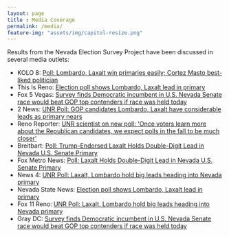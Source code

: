 ```yaml
--- 
layout: page
title : Media Coverage
permalink: /media/ 
feature-img: "assets/img/capitol-resize.png"
---
```


Results from the Nevada Election Survey Project have been discussed in several media outlets:

* KOLO 8: [Poll: Lombardo, Laxalt win primaries easily; Cortez Masto best-liked politician](https://www.kolotv.com/2022/06/05/poll-lombardo-laxalt-win-primaries-easily-cortez-maso-best-liked-politician/)
* This Is Reno: [Election poll shows Lombardo, Laxalt lead in primary](https://thisisreno.com/2022/06/election-poll-shows-lombardo-laxalt-lead-in-primary/)
* Fox 5 Vegas: [Survey finds Democratic incumbent in U.S. Nevada Senate race would beat GOP top contenders if race was held today](https://www.fox5vegas.com/2022/06/14/survey-finds-democratic-incumbent-us-nevada-senate-race-would-beat-gop-top-contenders-if-race-was-held-today/)
* 2 News: [UNR Poll: GOP candidates Lombardo, Laxalt have considerable leads as primary nears](https://www.2news.com/news/unr-poll-gop-candidates-lombardo-laxalt-have-considerable-leads-as-primary-nears/article_165d52ba-e42f-11ec-92a6-1f328ef966ad.html)
* Reno Reporter: [UNR scientist on new poll: 'Once voters learn more about the Republican candidates, we expect polls in the fall to be much closer'](https://renoreporter.com/stories/627412440-unr-scientist-on-new-poll-once-voters-learn-more-about-the-republican-candidates-we-expect-polls-in-the-fall-to-be-much-closer)
* Breitbart: [Poll: Trump-Endorsed Laxalt Holds Double-Digit Lead in Nevada U.S. Senate Primary](https://www.breitbart.com/politics/2022/06/04/poll-trump-endorsed-laxalt-holds-double-digit-lead-in-nevada-u-s-senate-primary/)
* Fox Metro News: [Poll: Laxalt Holds Double-Digit Lead in Nevada U.S. Senate Primary](https://foxmetronews.com/news/poll-laxalt-holds-double-digit-lead-in-nevada-u-s-senate-primary/)
* News 4: [UNR Poll: Laxalt, Lombardo hold big leads heading into Nevada primary](https://mynews4.com/news/local/unr-poll-lombardo-laxalt-hold-big-leads-in-nevada-primary-nevada-state-senate-nevada-governors-race-joe-lombardo-adam-laxalt)
* Nevada State News: [Election poll shows Lombardo, Laxalt lead in primary](https://nevadastate.news/2022/06/election-poll-shows-lombardo-laxalt-lead-in-primary/)
* Fox 11 Reno: [UNR Poll: Laxalt, Lombardo hold big leads heading into Nevada primary](https://foxreno.com/news/election/unr-poll-lombardo-laxalt-hold-big-leads-in-nevada-primary-nevada-state-senate-nevada-governors-race-joe-lombardo-adam-laxalt)
* Gray DC: [Survey finds Democratic incumbent in U.S. Nevada Senate race would beat GOP top contenders if race was held today](https://www.graydc.com/2022/06/14/survey-finds-democratic-incumbent-us-nevada-senate-race-would-beat-gop-top-contenders-if-race-was-held-today/)
